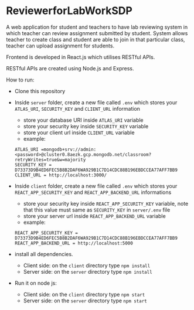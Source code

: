 # ReviewerforLabWorkSDP

A web application for student and teachers to have lab reviewing system in which
teacher can review assignment submitted by student. System allows teacher to
create class and student are able to join in that particular class, teacher can upload
assignment for students.

Frontend is developed in React.js which utilises RESTful APIs.

RESTful APIs are created using Node.js and Express.

How to run:

- Clone this repository

- Inside `server` folder, create a new file called `.env` which stores your `ATLAS_URI`, `SECURITY_KEY` and `CLIENT_URL` information
  - store your database URI inside `ATLAS_URI` variable
  - store your security key inside `SECURITY_KEY` variable
  - store your client url inside `CLIENT_URL` variable
  - example:
  ```
  ATLAS_URI =mongodb+srv://admin:<password>@cluster0.8aezk.gcp.mongodb.net/classroom?retryWrites=true&w=majority
  SECURITY_KEY = D73373D9B4ED6FEC5B8B2DAF6WA929B1C7D14CDC88B196EBDCCEA77AFF7BB9
  CLIENT_URL = http://localhost:3000/
  ```
- Inside `client` folder, create a new file called `.env` which stores your `REACT_APP_SECURITY_KEY` and `REACT_APP_BACKEND_URL` informations

  - store your security key inside `REACT_APP_SECURITY_KEY` variable, note that this value must same as `SECURITY_KEY` in `server/.env` file
  - store your server url inside `REACT_APP_BACKEND_URL` variable
  - example:

  ```
  REACT_APP_SECURITY_KEY = D73373D9B4ED6FEC5B8B2DAF6WA929B1C7D14CDC88B196EBDCCEA77AFF7BB9
  REACT_APP_BACKEND_URL = http://localhost:5000
  ```

- install all dependencies.
  - Client side:
    on the `client` directory type `npm install`
  - Server side:
    on the `server` directory type `npm install`
- Run it on node js:
  - Client side:
    on the `client` directory type `npm start`
  - Server side:
    on the `server` directory type `npm start`
